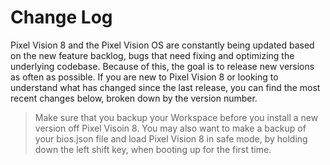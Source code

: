 # Change Log

Pixel Vision 8 and the Pixel Vision OS are constantly being updated based on the new feature backlog, bugs that need fixing and optimizing the underlying codebase. Because of this, the goal is to release new versions as often as possible. If you are new to Pixel Vision 8 or looking to understand what has changed since the last release, you can find the most recent changes below, broken down by the version number.

> Make sure that you backup your Workspace before you install a new version off Pixel Visoin 8. You may also want to make a backup of your bios.json file and load Pixel Vision 8 in safe mode, by holding down the left shift key, when booting up for the first time.
>

## 



